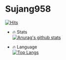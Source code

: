 # Sujang958
[![Hits](https://hits.seeyoufarm.com/api/count/incr/badge.svg?url=https%3A%2F%2Fgithub.com%2Fsujang958%2Fhit-counter&count_bg=%2379C83D&title_bg=%23555555&icon=&icon_color=%23E7E7E7&title=hits&edge_flat=false)](https://hits.seeyoufarm.com)

- 🔥 Stats   
[![Anurag's github stats](https://github-readme-stats.vercel.app/api?username=sujang958)](https://github.com/anuraghazra/github-readme-stats)

- 🔥 Language  
[![Top Langs](https://github-readme-stats.vercel.app/api/top-langs/?username=sujang958)](https://github.com/anuraghazra/github-readme-stats)
